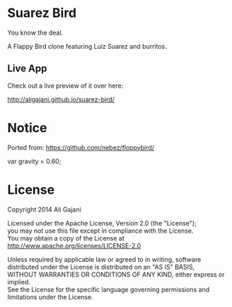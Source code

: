Suarez Bird
=========

You know the deal. 

A Flappy Bird clone featuring Luiz Suarez and burritos.


Live App
------------
Check out a live preview of it over here:
  
http://aligajani.github.io/suarez-bird/

Notice
=====
Ported from: https://github.com/nebez/floppybird/

var gravity = 0.60;



License
=====
Copyright 2014 Ali Gajani

Licensed under the Apache License, Version 2.0 (the "License");  
you may not use this file except in compliance with the License.  
You may obtain a copy of the License at  
http://www.apache.org/licenses/LICENSE-2.0

Unless required by applicable law or agreed to in writing, software  
distributed under the License is distributed on an "AS IS" BASIS,  
WITHOUT WARRANTIES OR CONDITIONS OF ANY KIND, either express or implied.  
See the License for the specific language governing permissions and  
limitations under the License.
